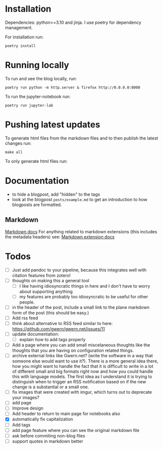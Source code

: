 # Installation
Dependencies: python>=3.10 and jinja. I use poetry for dependency management.

For installation run:
```
poetry install
```

# Running locally

To run and see the blog locally, run:

```
poetry run python -m http.server & firefox http://0.0.0.0:8000
```

To run the jupyter-notebook run:

``` shell
poetry run jupyter-lab
```

# Pushing latest updates


To generate html files from the markdown files and to then publish the latest changes run:
``` shell
make all
```

To only generate html files run:





# Documentation
- to hide a blogpost, add "hidden" to the tags
- look at the blogpost `posts/example.md` to get an introduction to how blogposts are formatted.


## Markdown
[Markdown docs](https://python-markdown.github.io/index.html#python-markdown)
For anything related to markdown extensions (this includes the metadata headers) see:
[Markdown extension docs](https://python-markdown.github.io/extensions/)

# Todos

- [ ] Just add pandoc to your pipeline, because this integrates well with citation features from zotero!
- [ ] thoughts on making this a general tool
  - [ ] I like having idiosyncratic things in here and I don't have to worry about supporting anything
  - [ ] my features are probably too idiosyncratic to be useful for other people.
 - [ ] in the header of the post, include a small link to the plane markdown form of the post (this should be easy.)
- [ ] Add rss feed
- [ ] think about alternative to RSS feed similar to here: https://github.com/gwern/gwern.net/issues/11
- [ ] update documentation: 
  - [ ] explain how to add tags properly
- [ ] Add a page where you can add small miscelaneous thoughts like the thoughts that you are having on configuration related things.
- [ ] archive external links like Gwern.net? (write the software in a way that someone else would want to use it?). There is a more general idea there, how you might want to handle the fact that it is difficult to write in a lot of different small and big formats right now and how you could handle this with language models. The first idea as I understand it is trying to distinguish when to trigger an RSS notification based on if the new change is a substantial or a small one.
- [ ] fix images that were created with imgur, which turns out to deprecate your images?
- [ ] add page 
- [ ] Improve design
- [ ] Add header to return to main page for notebooks also
- [x] automatically fix capitalization
- [ ] Add tags
- [ ] add page feature where you can see the original markdown file
- [ ] ask before commiting non-blog files
- [ ] support quotes in markdown better
